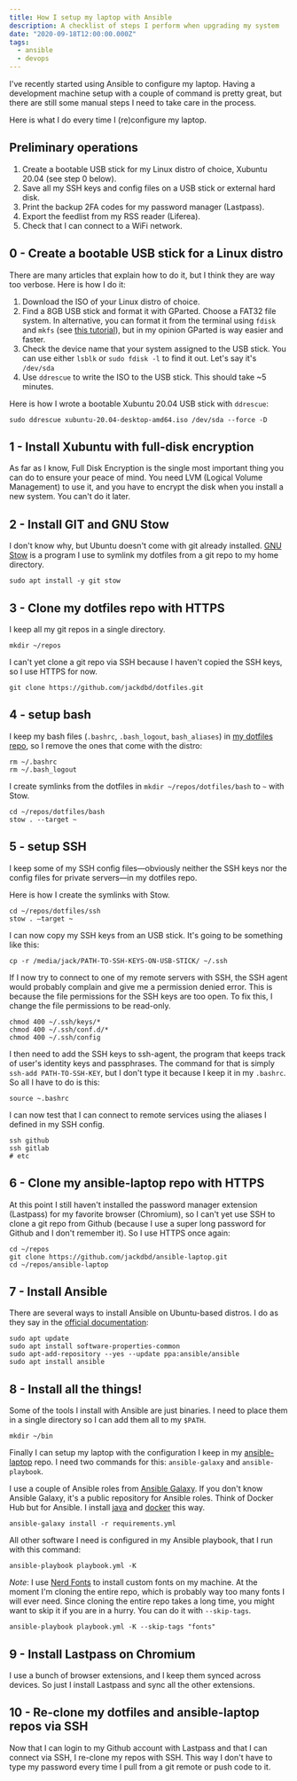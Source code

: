 ```yaml
---
title: How I setup my laptop with Ansible
description: A checklist of steps I perform when upgrading my system
date: "2020-09-18T12:00:00.000Z"
tags:
  - ansible
  - devops
---
```

I've recently started using Ansible to configure my laptop. Having a development machine setup with a couple of command is pretty great, but there are still some manual steps I need to take care in the process.

Here is what I do every time I (re)configure my laptop.

## Preliminary operations

1. Create a bootable USB stick for my Linux distro of choice, Xubuntu 20.04 (see step 0 below).
2. Save all my SSH keys and config files on a USB stick or external hard disk.
3. Print the backup 2FA codes for my password manager (Lastpass).
4. Export the feedlist from my RSS reader (Liferea).
5. Check that I can connect to a WiFi network.

## 0 - Create a bootable USB stick for a Linux distro

There are many articles that explain how to do it, but I think they are way too verbose. Here is how I do it:

1. Download the ISO of your Linux distro of choice.
2. Find a 8GB USB stick and format it with GParted. Choose a FAT32 file system. In alternative, you can format it from the terminal using `fdisk` and `mkfs` (see [this tutorial](https://www.redips.net/linux/create-fat32-usb-drive/)), but in my opinion GParted is way easier and faster.
3. Check the device name that your system assigned to the USB stick. You can use either `lsblk` or `sudo fdisk -l` to find it out. Let's say it's `/dev/sda`
4. Use `ddrescue` to write the ISO to the USB stick. This should take ~5 minutes.

Here is how I wrote a bootable Xubuntu 20.04 USB stick with `ddrescue`:

```shell
sudo ddrescue xubuntu-20.04-desktop-amd64.iso /dev/sda --force -D
```

## 1 - Install Xubuntu with full-disk encryption

As far as I know, Full Disk Encryption is the single most important thing you can do to ensure your peace of mind. You need LVM (Logical Volume Management) to use it, and you have to encrypt the disk when you install a new system. You can't do it later.

## 2 - Install GIT and GNU Stow

I don't know why, but Ubuntu doesn't come with git already installed. [GNU Stow](https://www.gnu.org/software/stow/) is a program I use to symlink my dotfiles from a git repo to my home directory.

```shell
sudo apt install -y git stow
```

## 3 - Clone my dotfiles repo with HTTPS

I keep all my git repos in a single directory.

```shell
mkdir ~/repos
```

I can't yet clone a git repo via SSH because I haven't copied the SSH keys, so I use HTTPS for now.

```shell
git clone https://github.com/jackdbd/dotfiles.git
```

## 4 - setup bash

I keep my bash files (`.bashrc`, `.bash_logout`, `bash_aliases`) in [my dotfiles repo](https://github.com/jackdbd/dotfiles), so I remove the ones that come with the distro:

```shell
rm ~/.bashrc
rm ~/.bash_logout
```

I create symlinks from the dotfiles in `mkdir ~/repos/dotfiles/bash` to `~` with Stow.

```shell
cd ~/repos/dotfiles/bash
stow . --target ~
```

## 5 - setup SSH

I keep some of my SSH config files—obviously neither the SSH keys nor the config files for private servers—in my dotfiles repo.

Here is how I create the symlinks with Stow.

```shell
cd ~/repos/dotfiles/ssh
stow . —target ~
```

I can now copy my SSH keys from an USB stick. It's going to be something like this:

```shell
cp -r /media/jack/PATH-TO-SSH-KEYS-ON-USB-STICK/ ~/.ssh
```

If I now try to connect to one of my remote servers with SSH, the SSH agent would probably complain and give me a permission denied error. This is because the file permissions for the SSH keys are too open. To fix this, I change the file permissions to be read-only.

```shell
chmod 400 ~/.ssh/keys/*
chmod 400 ~/.ssh/conf.d/*
chmod 400 ~/.ssh/config
```

I then need to add the SSH keys to ssh-agent, the program that keeps track of user's identity keys and passphrases. The command for that is simply `ssh-add PATH-TO-SSH-KEY`, but I don't type it because I keep it in my `.bashrc`. So all I have to do is this:

```shell
source ~.bashrc
```

I can now test that I can connect to remote services using the aliases I defined in my SSH config.

```shell
ssh github
ssh gitlab
# etc
```

## 6 - Clone my ansible-laptop repo with HTTPS

At this point I still haven't installed the password manager extension (Lastpass) for my favorite browser (Chromium), so I can't yet use SSH to clone a git repo from Github (because I use a super long password for Github and I don't remember it). So I use HTTPS once again:

```shell
cd ~/repos
git clone https://github.com/jackdbd/ansible-laptop.git
cd ~/repos/ansible-laptop
```

## 7 - Install Ansible

There are several ways to install Ansible on Ubuntu-based distros. I do as they say in the [official documentation](https://docs.ansible.com/ansible/latest/installation_guide/intro_installation.html#installing-ansible-on-ubuntu):

```shell
sudo apt update
sudo apt install software-properties-common
sudo apt-add-repository --yes --update ppa:ansible/ansible
sudo apt install ansible
```

## 8 - Install all the things!

Some of the tools I install with Ansible are just binaries. I need to place them in a single directory so I can add them all to my `$PATH`.

```shell
mkdir ~/bin
```

Finally I can setup my laptop with the configuration I keep in my [ansible-laptop](https://github.com/jackdbd/ansible-laptop) repo. I need two commands for this: `ansible-galaxy` and `ansible-playbook`.

I use a couple of Ansible roles from [Ansible Galaxy](https://galaxy.ansible.com/docs/). If you don't know Ansible Galaxy, it's a public repository for Ansible roles. Think of Docker Hub but for Ansible. I install [java](https://galaxy.ansible.com/geerlingguy/java) and [docker](https://galaxy.ansible.com/geerlingguy/docker) this way.

```shell
ansible-galaxy install -r requirements.yml
```

All other software I need is configured in my Ansible playbook, that I run with this command:

```shell
ansible-playbook playbook.yml -K
```

*Note*: I use [Nerd Fonts](https://www.nerdfonts.com/) to install custom fonts on my machine. At the moment I'm cloning the entire repo, which is probably way too many fonts I will ever need. Since cloning the entire repo takes a long time, you might want to skip it if you are in a hurry. You can do it with `--skip-tags`.

```shell
ansible-playbook playbook.yml -K --skip-tags "fonts"
```

## 9 - Install Lastpass on Chromium

I use a bunch of browser extensions, and I keep them synced across devices. So just I install Lastpass and sync all the other extensions.

## 10 - Re-clone my dotfiles and ansible-laptop repos via SSH

Now that I can login to my Github account with Lastpass and that I can connect via SSH, I re-clone my repos with SSH. This way I don't have to type my password every time I pull from a git remote or push code to it.
